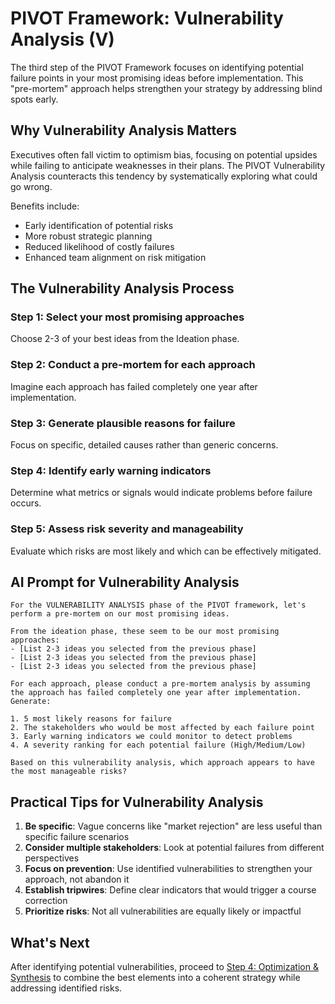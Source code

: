 # PIVOT Framework: Vulnerability Analysis (V)

The third step of the PIVOT Framework focuses on identifying potential failure points in your most promising ideas before implementation. This "pre-mortem" approach helps strengthen your strategy by addressing blind spots early.

## Why Vulnerability Analysis Matters

Executives often fall victim to optimism bias, focusing on potential upsides while failing to anticipate weaknesses in their plans. The PIVOT Vulnerability Analysis counteracts this tendency by systematically exploring what could go wrong.

Benefits include:
- Early identification of potential risks
- More robust strategic planning
- Reduced likelihood of costly failures
- Enhanced team alignment on risk mitigation

## The Vulnerability Analysis Process

### Step 1: Select your most promising approaches
Choose 2-3 of your best ideas from the Ideation phase.

### Step 2: Conduct a pre-mortem for each approach
Imagine each approach has failed completely one year after implementation.

### Step 3: Generate plausible reasons for failure
Focus on specific, detailed causes rather than generic concerns.

### Step 4: Identify early warning indicators
Determine what metrics or signals would indicate problems before failure occurs.

### Step 5: Assess risk severity and manageability
Evaluate which risks are most likely and which can be effectively mitigated.

## AI Prompt for Vulnerability Analysis

```
For the VULNERABILITY ANALYSIS phase of the PIVOT framework, let's perform a pre-mortem on our most promising ideas.

From the ideation phase, these seem to be our most promising approaches:
- [List 2-3 ideas you selected from the previous phase]
- [List 2-3 ideas you selected from the previous phase]
- [List 2-3 ideas you selected from the previous phase]

For each approach, please conduct a pre-mortem analysis by assuming the approach has failed completely one year after implementation. Generate:

1. 5 most likely reasons for failure
2. The stakeholders who would be most affected by each failure point
3. Early warning indicators we could monitor to detect problems
4. A severity ranking for each potential failure (High/Medium/Low)

Based on this vulnerability analysis, which approach appears to have the most manageable risks?
```

## Practical Tips for Vulnerability Analysis

1. **Be specific**: Vague concerns like "market rejection" are less useful than specific failure scenarios
2. **Consider multiple stakeholders**: Look at potential failures from different perspectives
3. **Focus on prevention**: Use identified vulnerabilities to strengthen your approach, not abandon it
4. **Establish tripwires**: Define clear indicators that would trigger a course correction
5. **Prioritize risks**: Not all vulnerabilities are equally likely or impactful

## What's Next

After identifying potential vulnerabilities, proceed to [Step 4: Optimization & Synthesis](optimization.md) to combine the best elements into a coherent strategy while addressing identified risks.
